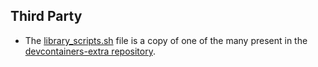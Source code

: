 ## Third Party

-   The [library_scripts.sh](./library_scripts.sh) file is a copy of one of the many present in the [devcontainers-extra repository](https://github.com/devcontainers-extra/features/).
